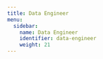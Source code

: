 ```yaml
---
title: Data Engineer
menu:
  sidebar:
    name: Data Engineer
    identifier: data-engineer
    weight: 21
---
```

